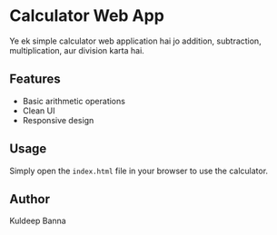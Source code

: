 # Calculator Web App

Ye ek simple calculator web application hai jo addition, subtraction, multiplication, aur division karta hai.

## Features
- Basic arithmetic operations
- Clean UI
- Responsive design

## Usage
Simply open the `index.html` file in your browser to use the calculator.

## Author
Kuldeep Banna
